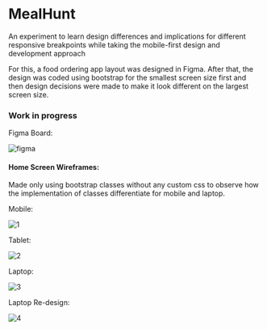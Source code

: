 # MealHunt

An experiment to learn design differences and implications for different responsive breakpoints while taking the mobile-first design and development approach 

For this, a food ordering app layout was designed in Figma. After that, the design was coded using bootstrap for the smallest screen size first and then design decisions were made to make it look different on the largest screen size.

<h3>Work in progress</h3>

Figma Board:

![figma](https://user-images.githubusercontent.com/35193027/61549216-65dea200-aa47-11e9-8f43-23dc4863a978.png)

<h4>Home Screen Wireframes:</h4>

Made only using bootstrap classes  without any custom css to observe how the implementation of classes differentiate for mobile and laptop.

Mobile:

![1](https://user-images.githubusercontent.com/35193027/61548449-a50bf380-aa45-11e9-8e8c-814a15992bce.png)

Tablet:

![2](https://user-images.githubusercontent.com/35193027/61548453-a63d2080-aa45-11e9-8c7f-82966be2cc9f.png)

Laptop:

![3](https://user-images.githubusercontent.com/35193027/61548454-a6d5b700-aa45-11e9-92b9-036e5d8afe2c.png)

Laptop Re-design:

![4](https://user-images.githubusercontent.com/35193027/62284005-b2b07880-b44a-11e9-826a-14b002f0f837.png)
